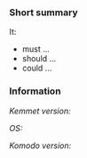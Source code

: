 ### Short summary

<!-- Information about the issue or enhancement -->

It:

 * must ...
 * should ...
 * could ...


### Information

_Kemmet version:_ 

_OS:_ 

_Komodo version:_ 

